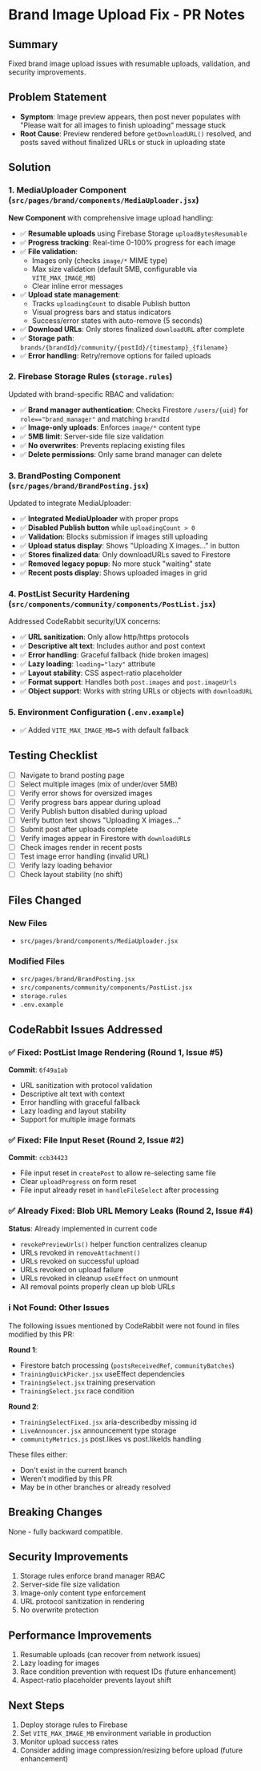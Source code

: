 # Brand Image Upload Fix - PR Notes

## Summary
Fixed brand image upload issues with resumable uploads, validation, and security improvements.

## Problem Statement
- **Symptom**: Image preview appears, then post never populates with "Please wait for all images to finish uploading" message stuck
- **Root Cause**: Preview rendered before `getDownloadURL()` resolved, and posts saved without finalized URLs or stuck in uploading state

## Solution

### 1. MediaUploader Component (`src/pages/brand/components/MediaUploader.jsx`)
**New Component** with comprehensive image upload handling:

- ✅ **Resumable uploads** using Firebase Storage `uploadBytesResumable`
- ✅ **Progress tracking**: Real-time 0-100% progress for each image
- ✅ **File validation**:
  - Images only (checks `image/*` MIME type)
  - Max size validation (default 5MB, configurable via `VITE_MAX_IMAGE_MB`)
  - Clear inline error messages
- ✅ **Upload state management**:
  - Tracks `uploadingCount` to disable Publish button
  - Visual progress bars and status indicators
  - Success/error states with auto-remove (5 seconds)
- ✅ **Download URLs**: Only stores finalized `downloadURL` after complete
- ✅ **Storage path**: `brands/{brandId}/community/{postId}/{timestamp}_{filename}`
- ✅ **Error handling**: Retry/remove options for failed uploads

### 2. Firebase Storage Rules (`storage.rules`)
Updated with brand-specific RBAC and validation:

- ✅ **Brand manager authentication**: Checks Firestore `/users/{uid}` for `role=="brand_manager"` and matching `brandId`
- ✅ **Image-only uploads**: Enforces `image/*` content type
- ✅ **5MB limit**: Server-side file size validation
- ✅ **No overwrites**: Prevents replacing existing files
- ✅ **Delete permissions**: Only same brand manager can delete

### 3. BrandPosting Component (`src/pages/brand/BrandPosting.jsx`)
Updated to integrate MediaUploader:

- ✅ **Integrated MediaUploader** with proper props
- ✅ **Disabled Publish button** while `uploadingCount > 0`
- ✅ **Validation**: Blocks submission if images still uploading
- ✅ **Upload status display**: Shows "Uploading X images..." in button
- ✅ **Stores finalized data**: Only downloadURLs saved to Firestore
- ✅ **Removed legacy popup**: No more stuck "waiting" state
- ✅ **Recent posts display**: Shows uploaded images in grid

### 4. PostList Security Hardening (`src/components/community/components/PostList.jsx`)
Addressed CodeRabbit security/UX concerns:

- ✅ **URL sanitization**: Only allow http/https protocols
- ✅ **Descriptive alt text**: Includes author and post context
- ✅ **Error handling**: Graceful fallback (hide broken images)
- ✅ **Lazy loading**: `loading="lazy"` attribute
- ✅ **Layout stability**: CSS aspect-ratio placeholder
- ✅ **Format support**: Handles both `post.images` and `post.imageUrls`
- ✅ **Object support**: Works with string URLs or objects with `downloadURL`

### 5. Environment Configuration (`.env.example`)
- ✅ Added `VITE_MAX_IMAGE_MB=5` with default fallback

## Testing Checklist

- [ ] Navigate to brand posting page
- [ ] Select multiple images (mix of under/over 5MB)
- [ ] Verify error shows for oversized images
- [ ] Verify progress bars appear during upload
- [ ] Verify Publish button disabled during upload
- [ ] Verify button text shows "Uploading X images..."
- [ ] Submit post after uploads complete
- [ ] Verify images appear in Firestore with `downloadURL`s
- [ ] Check images render in recent posts
- [ ] Test image error handling (invalid URL)
- [ ] Verify lazy loading behavior
- [ ] Check layout stability (no shift)

## Files Changed

### New Files
- `src/pages/brand/components/MediaUploader.jsx`

### Modified Files
- `src/pages/brand/BrandPosting.jsx`
- `src/components/community/components/PostList.jsx`
- `storage.rules`
- `.env.example`

## CodeRabbit Issues Addressed

### ✅ Fixed: PostList Image Rendering (Round 1, Issue #5)
**Commit**: `6f49a1ab`
- URL sanitization with protocol validation
- Descriptive alt text with context
- Error handling with graceful fallback
- Lazy loading and layout stability
- Support for multiple image formats

### ✅ Fixed: File Input Reset (Round 2, Issue #2)
**Commit**: `ccb34423`
- File input reset in `createPost` to allow re-selecting same file
- Clear `uploadProgress` on form reset
- File input already reset in `handleFileSelect` after processing

### ✅ Already Fixed: Blob URL Memory Leaks (Round 2, Issue #4)
**Status**: Already implemented in current code
- `revokePreviewUrls()` helper function centralizes cleanup
- URLs revoked in `removeAttachment()`
- URLs revoked on successful upload
- URLs revoked on upload failure
- URLs revoked in cleanup `useEffect` on unmount
- All removal points properly clean up blob URLs

### ℹ️ Not Found: Other Issues
The following issues mentioned by CodeRabbit were not found in files modified by this PR:

**Round 1**:
- Firestore batch processing (`postsReceivedRef`, `communityBatches`)
- `TrainingQuickPicker.jsx` useEffect dependencies
- `TrainingSelect.jsx` training preservation
- `TrainingSelect.jsx` race condition

**Round 2**:
- `TrainingSelectFixed.jsx` aria-describedby missing id
- `LiveAnnouncer.jsx` announcement type storage
- `communityMetrics.js` post.likes vs post.likeIds handling

These files either:
- Don't exist in the current branch
- Weren't modified by this PR
- May be in other branches or already resolved

## Breaking Changes
None - fully backward compatible.

## Security Improvements
1. Storage rules enforce brand manager RBAC
2. Server-side file size validation
3. Image-only content type enforcement
4. URL protocol sanitization in rendering
5. No overwrite protection

## Performance Improvements
1. Resumable uploads (can recover from network issues)
2. Lazy loading for images
3. Race condition prevention with request IDs (future enhancement)
4. Aspect-ratio placeholder prevents layout shift

## Next Steps
1. Deploy storage rules to Firebase
2. Set `VITE_MAX_IMAGE_MB` environment variable in production
3. Monitor upload success rates
4. Consider adding image compression/resizing before upload (future enhancement)
